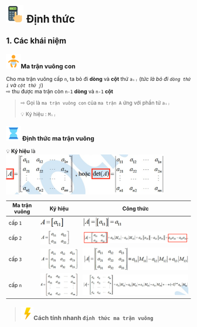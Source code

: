 # ![icons8-calculate.png](https://raw.githubusercontent.com/Zenfection/Image/master/2021/03/30-22-32-50-icons8-calculate.png) Định thức

## 1. Các khái niệm

### <img src="https://raw.githubusercontent.com/Zenfection/Image/master/2021/03/30-23-02-38-icons8-child.png" title="" alt="icons8-child.png" width="40">Ma trận vuông con

Cho ma trận vuông cấp `n`, ta bỏ đi **dòng** và **cột** thứ `aᵢⱼ` (*tức là bỏ đi `dòng thứ i` và `cột thứ j`*) <br>⇨ thu được ma trận còn `n-1` **dòng** và `n-1` **cột** 

> ⇨ Gọi là `ma trận vuông con` của `ma trận A` ứng với phần tử `aᵢⱼ`
> 
> 💡 Ký hiệu : `Mᵢⱼ`

### <img src="https://raw.githubusercontent.com/Zenfection/Image/master/2021/03/30-23-02-31-icons8-sand_clock.png" title="" alt="icons8-sand_clock.png" width="40"> Định thức ma trận vuông

💡 **Ký hiệu** là <img src="https://raw.githubusercontent.com/Zenfection/Image/master/2021/03/30-22-53-27-A%CC%89nh%20chu%CC%A3p%20Ma%CC%80n%20hi%CC%80nh%202021-03-30%20lu%CC%81c%2022.52.22.png" title="" alt="Ảnh chụp Màn hình 2021-03-30 lúc 22.52.22.png" width="431">

| Ma trận vuông | Ký hiệu                                                                                                                                                                                                                                                         | Công thức                                                                                                                                                                                                                                                       |
| ------------- | --------------------------------------------------------------------------------------------------------------------------------------------------------------------------------------------------------------------------------------------------------------- | --------------------------------------------------------------------------------------------------------------------------------------------------------------------------------------------------------------------------------------------------------------- |
| cấp `1`       | <img title="" src="https://raw.githubusercontent.com/Zenfection/Image/master/2021/03/30-23-00-06-A%CC%89nh%20chu%CC%A3p%20Ma%CC%80n%20hi%CC%80nh%202021-03-30%20lu%CC%81c%2022.59.57.png" alt="Ảnh chụp Màn hình 2021-03-30 lúc 22.59.57.png" width="63">  | <img src="https://raw.githubusercontent.com/Zenfection/Image/master/2021/03/30-23-00-08-A%CC%89nh%20chu%CC%A3p%20Ma%CC%80n%20hi%CC%80nh%202021-03-30%20lu%CC%81c%2023.00.02.png" title="" alt="Ảnh chụp Màn hình 2021-03-30 lúc 23.00.02.png" width="106"> |
| cấp `2`       | <img title="" src="https://raw.githubusercontent.com/Zenfection/Image/master/2021/03/30-22-47-43-A%CC%89nh%20chu%CC%A3p%20Ma%CC%80n%20hi%CC%80nh%202021-03-30%20lu%CC%81c%2022.47.39.png" alt="Ảnh chụp Màn hình 2021-03-30 lúc 22.47.39.png" width="78">  | <img src="https://raw.githubusercontent.com/Zenfection/Image/master/2021/03/30-22-48-57-A%CC%89nh%20chu%CC%A3p%20Ma%CC%80n%20hi%CC%80nh%202021-03-30%20lu%CC%81c%2022.48.22.png" title="" alt="Ảnh chụp Màn hình 2021-03-30 lúc 22.48.22.png" width="511"> |
| cấp `3`       | <img src="https://raw.githubusercontent.com/Zenfection/Image/master/2021/03/30-22-50-01-A%CC%89nh%20chu%CC%A3p%20Ma%CC%80n%20hi%CC%80nh%202021-03-30%20lu%CC%81c%2022.49.54.png" title="" alt="Ảnh chụp Màn hình 2021-03-30 lúc 22.49.54.png" width="117"> | <img title="" src="https://raw.githubusercontent.com/Zenfection/Image/master/2021/03/30-22-50-44-A%CC%89nh%20chu%CC%A3p%20Ma%CC%80n%20hi%CC%80nh%202021-03-30%20lu%CC%81c%2022.50.39.png" alt="Ảnh chụp Màn hình 2021-03-30 lúc 22.50.39.png" width="340"> |
| cấp `n`       | <img src="https://raw.githubusercontent.com/Zenfection/Image/master/2021/03/30-22-55-49-A%CC%89nh%20chu%CC%A3p%20Ma%CC%80n%20hi%CC%80nh%202021-03-30%20lu%CC%81c%2022.55.36.png" title="" alt="Ảnh chụp Màn hình 2021-03-30 lúc 22.55.36.png" width="165"> | <img title="" src="https://raw.githubusercontent.com/Zenfection/Image/master/2021/03/30-22-55-51-A%CC%89nh%20chu%CC%A3p%20Ma%CC%80n%20hi%CC%80nh%202021-03-30%20lu%CC%81c%2022.55.43.png" alt="Ảnh chụp Màn hình 2021-03-30 lúc 22.55.43.png" width="460"> |

> ### <img src="https://raw.githubusercontent.com/Zenfection/Image/master/2021/03/30-23-03-59-icons8-flash_on.png" title="" alt="icons8-flash_on.png" width="35">Cách tính nhanh `định thức ma trận vuông`

